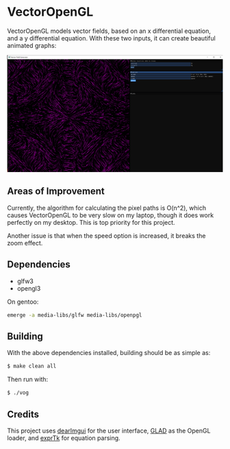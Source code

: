 # VectorOpenGL

VectorOpenGL models vector fields, based on an x differential equation, and a y differential equation. With these two inputs, it can create beautiful animated graphs:

![Image1](docs/imgs/graph.png)

## Areas of Improvement

Currently, the algorithm for calculating the pixel paths is O(n^2), which causes VectorOpenGL to be very slow on my laptop, though it does work perfectly on my desktop. This is top priority for this project. 

Another issue is that when the speed option is increased, it breaks the zoom effect. 

## Dependencies
- glfw3
- opengl3

On gentoo:
```bash
emerge -a media-libs/glfw media-libs/openpgl
```

## Building
With the above dependencies installed, building should be as simple as:
```bash
$ make clean all
```

Then run with:
```bash
$ ./vog
```

## Credits
This project uses [dearImgui](https://github.com/ocornut/imgui) for the user interface, [GLAD](https://glad.dav1d.de/) as the OpenGL loader, and [exprTk](http://www.partow.net/programming/exprtk/) for equation parsing. 
